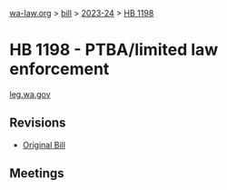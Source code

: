 [wa-law.org](/) > [bill](/bill/) > [2023-24](/bill/2023-24/) > [HB 1198](/bill/2023-24/hb/1198/)

# HB 1198 - PTBA/limited law enforcement
[leg.wa.gov](https://app.leg.wa.gov/billsummary?BillNumber=1198&Year=2023&Initiative=false)

## Revisions
* [Original Bill](1/)

## Meetings